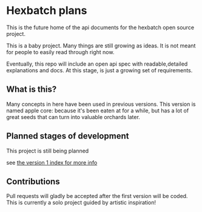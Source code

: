 # Hexbatch plans

This is the future home of the api documents for the hexbatch open source project.

This is a baby project. Many things are still growing as ideas. It is not meant for people to easily read through right now.

Eventually, this repo will include an open api spec with readable,detailed explanations and docs.
At this stage, is just a growing set of requirements.


## What is this?

Many concepts in here have been used in previous versions.
This version is named apple core: because it's been eaten at for a while, but has a lot of great seeds that can turn into valuable orchards later.



## Planned stages of development

This project is still being planned



see [the version 1 index for more info](v1/v1_index.md)

## Contributions

Pull requests will gladly be accepted after the first version will be coded. This is currently a solo project guided by artistic inspiration!

